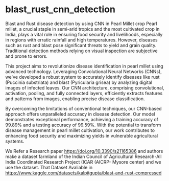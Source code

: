 # blast_rust_cnn_detection
Blast and Rust disease detection by using CNN in Pearl Millet crop
Pearl millet, a crucial staple in semi-arid tropics and the most cultivated crop in India, plays a vital role in ensuring food security and livelihoods, especially in regions with erratic rainfall and high temperatures. However, diseases such as rust and blast pose significant threats to yield and grain quality. Traditional detection methods relying on visual inspection are subjective and prone to errors.

This project aims to revolutionize disease identification in pearl millet using advanced technology. Leveraging Convolutional Neural Networks (CNNs), we've developed a robust system to accurately identify diseases like rust (Puccinia substriata) and blast (Pyricularia grisea) by analyzing digital images of infected leaves. Our CNN architecture, comprising convolutional, activation, pooling, and fully connected layers, efficiently extracts features and patterns from images, enabling precise disease classification.

By overcoming the limitations of conventional techniques, our CNN-based approach offers unparalleled accuracy in disease detection. Our model demonstrates exceptional performance, achieving a training accuracy of 99.89% and a testing accuracy of 99.59%. With the potential to transform disease management in pearl millet cultivation, our work contributes to enhancing food security and maximizing yields in vulnerable agricultural systems.

We Refer a Research paper https://doi.org/10.3390/s21165386 and authors make a dataset farmland of the Indian Council of Agricultural Research-All India Coordinated Research Project (ICAR (AICRP- Mysore center) and we use the dataset. That Dataset Avaliable in https://www.kaggle.com/datasets/kalpitgupta/blast-and-rust-compressed
